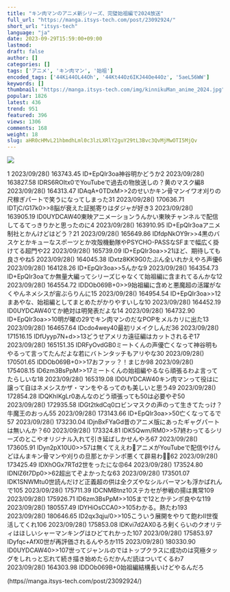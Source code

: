 ```yaml
---
title: "キン肉マンのアニメ新シリーズ、完璧始祖編で2024放送"
full_url: "https://manga.itsys-tech.com/post/23092924/"
short_url: "itsys-tech"
language: "ja"
date: 2023-09-29T15:59:00+09:00
lastmod: 
draft: false
author: []
categories: []
tags: ['アニメ', 'キン肉マン', '始祖']
encoded_tags: ['44Ki44OL44Oh', '44Kt44Oz6IKJ44Oe44Oz', '5aeL56WW']
keywords: []
thumbnail: "https://manga.itsys-tech.com/img/kinnikuMan_anime_2024.jpg"
popular: 1826
latest: 436
trend: 951
featured: 396
views: 1306
comments: 168
weight: 18
slug: aHR0cHMvL21hbmdhLml0c3lzLXRlY2guY29tL3Bvc3QvMjMwOTI5MjQv
---
```


![](https://manga.itsys-tech.com/img/kinnikuMan_anime_2024.jpg)

1 2023/09/28() 163743.45 ID+EpQIr3oa神谷明かどうか2 2023/09/28() 163827.58 IDRS6ROItx0でYouTubeで過去の物放送しの？黄のマスク編8 2023/09/28() 164313.47 IDAqA+0TDxM>>2のせいかキン骨マンイワオ刈りの尺稼ぎパートで笑うになってしまった31 2023/09/28() 170636.71 IDTjC/G17k0>>8脳が衰えた証拠寄りはダジャが好き3 2023/09/28() 163905.19 ID0UYDCAW40東映アニメーションうんかい東映チャンネルで配信してるてっきりかと思ったのに4 2023/09/28() 163910.95 ID+EpQIr3oaアニメ制社とかんけどはどう？21 2023/09/28() 165649.86 IDfdpNkOY9r>>4黒のバスケとかキューなスポーツとか攻殻機動隊やPSYCHO-PASSなSFまで幅広く掛けてる超門や22 2023/09/28() 165739.09 ID+EpQIr3oa>>21ほど、期待しても良さやね5 2023/09/28() 164045.38 IDxtz8KK9G0たぶん全いれかえやろ声優6 2023/09/28() 164128.26 ID+EpQIr3oa>>5んかな9 2023/09/28() 164354.73 ID+EpQIr3oaてか無量大編ってシリーズじゃなくて始祖編に含まれてるんかな12 2023/09/28() 164554.72 IDDOb069B+0>>9始祖編に含めと悪魔超の活躍がなくやんネメシスが宙ぶらりんに15 2023/09/28() 164954.54 ID+EpQIr3oa>>12まあやな、始祖編としてまとめたがかりやすいしな10 2023/09/28() 164452.19 ID0UYDCAW40てか絶対は明発表だよな14 2023/09/28() 164732.90 ID+EpQIr3oa>>10明が曜の29でキン肉マンのだなPOPをメルカリに出た13 2023/09/28() 164657.64 IDcdo4wey40最初リメイクしんだ36 2023/09/28() 171516.15 IDfUyyp7N+d>>13どうせアメリカ遠征編はカットされるぞ17 2023/09/28() 165151.35 IDRFyOvdGB0ミートくんの声優亡くなって神谷明もやるって言ってたんだよな若にバトンタッチもアリやな30 2023/09/28() 170501.65 IDDOb069B+0>>17おファッ？！まじか98 2023/09/28() 175408.15 ID6zm3BsPpM>>17ミートくんの始祖編やるなら頑張るわよ言ってたらしいな18 2023/09/28() 165319.08 ID0UYDCAW40キン肉マンって役はに譲って自はネメシスかザ・マンをやるってのも美しいと思う49 2023/09/28() 172854.28 IDQKhIKgLr0あんなのどう頑張っても50は必要やぞ50 2023/09/28() 172935.58 IDGt2tkdCq0ロビンマスクの声のって生きてたっけ？牛魔王のおっん55 2023/09/28() 173143.66 ID+EpQIr3oa>>50亡くなってるで57 2023/09/28() 173230.04 IDjnBxFYaGd昔のアニメ版にあったギャグパートは無いんか？60 2023/09/28() 173324.81 IDK5Qwm/RM0>>57終わってるシリーズのとこやオリジナル入れて引き延ばしかせんやろ67 2023/09/28() 173605.91 IDyn2pX10U0>>57は無くてええわ🤔アニメがYouTubeで配信やけんどほんまキン骨マンや刈りの旦那とかテンポ悪くて辟易わ😮‍💨62 2023/09/28() 173425.49 IDXhOGx7RTd2世をったにな😡64 2023/09/28() 173524.80 IDNlZ6t7Dp0>>62超出てぞよかったな63 2023/09/28() 173501.07 IDK1SNWMtu0世読んだけど正義超の供は全クズやなシルバーマンも浮かばれんで105 2023/09/28() 175711.39 IDCNMBtnz10ステカセが参戦の揚は異常109 2023/09/28() 175926.71 ID6zm3BsPpM>>105まで12とかテンポ良やな119 2023/09/28() 180557.49 IDYHiOsCCA0>>105わかる。熱たわ193 2023/09/28() 180646.65 ID2qx3qju/0>>105こういう展開をやりて飽わⅡ世復活してくれ106 2023/09/28() 175853.08 IDKvi7d2AX0るろ剣くらいのクオリティはほしいシャーマンキングはひどてれかった107 2023/09/28() 175853.97 IDyfqc+AfX0世が再評価されるんやろか115 2023/09/28() 180330.90 ID0UYDCAW40>>107世ってジャンルのではトップクラスに成功のは究極タッグをしれっと忘れて続き描き始めたらだかんだ読はついてくるわ7 2023/09/28() 164303.98 IDDOb069B+0始祖編結構長いけどやるんだろ

(https//manga.itsys-tech.com/post/23092924/)
